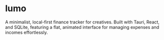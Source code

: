 # lumo
A minimalist, local-first finance tracker for creatives. Built with Tauri, React, and SQLite, featuring a flat, animated interface for managing expenses and incomes effortlessly.
